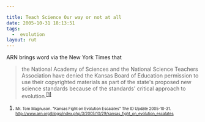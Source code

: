 ```yaml
---

title: Teach Science Our way or not at all
date: 2005-10-31 18:13:51
tags:
  -  evolution
layout: rut
---
```


ARN brings word via the New York Times that

<blockquote>the National Academy of Sciences and the National Science Teachers Association have denied the Kansas Board of Education permission to use their copyrighted materials as part of the state's proposed new science standards because of the standards' critical approach to evolution.<sup><a href="http://www.arn.org/blogs/index.php/3/2005/10/29/kansas_fight_on_evolution_escalates" title="Kansas Fight on Evolution Escalates">[1]</a></sup></blockquote>

<font size="-2"><ol><li>Mr.  Tom Magnuson.  "Kansas Fight on Evolution Escalates" The ID Update 2005-10-31.  http://www.arn.org/blogs/index.php/3/2005/10/29/kansas_fight_on_evolution_escalates</li></ol></font>

